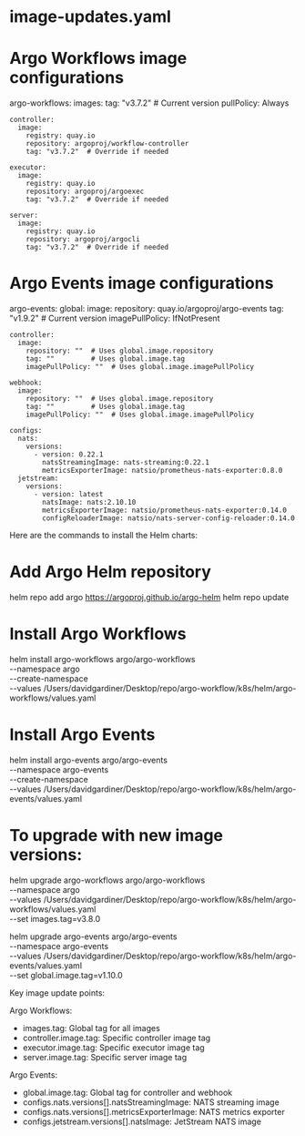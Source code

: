  # image-updates.yaml
  # Argo Workflows image configurations
  argo-workflows:
    images:
      tag: "v3.7.2"  # Current version
      pullPolicy: Always

    controller:
      image:
        registry: quay.io
        repository: argoproj/workflow-controller
        tag: "v3.7.2"  # Override if needed

    executor:
      image:
        registry: quay.io
        repository: argoproj/argoexec
        tag: "v3.7.2"  # Override if needed

    server:
      image:
        registry: quay.io
        repository: argoproj/argocli
        tag: "v3.7.2"  # Override if needed

  # Argo Events image configurations
  argo-events:
    global:
      image:
        repository: quay.io/argoproj/argo-events
        tag: "v1.9.2"  # Current version
        imagePullPolicy: IfNotPresent

    controller:
      image:
        repository: ""  # Uses global.image.repository
        tag: ""         # Uses global.image.tag
        imagePullPolicy: ""  # Uses global.image.imagePullPolicy

    webhook:
      image:
        repository: ""  # Uses global.image.repository
        tag: ""         # Uses global.image.tag
        imagePullPolicy: ""  # Uses global.image.imagePullPolicy

    configs:
      nats:
        versions:
          - version: 0.22.1
            natsStreamingImage: nats-streaming:0.22.1
            metricsExporterImage: natsio/prometheus-nats-exporter:0.8.0
      jetstream:
        versions:
          - version: latest
            natsImage: nats:2.10.10
            metricsExporterImage: natsio/prometheus-nats-exporter:0.14.0
            configReloaderImage: natsio/nats-server-config-reloader:0.14.0

  Here are the commands to install the Helm charts:

  # Add Argo Helm repository
  helm repo add argo https://argoproj.github.io/argo-helm
  helm repo update

  # Install Argo Workflows
  helm install argo-workflows argo/argo-workflows \
    --namespace argo \
    --create-namespace \
    --values /Users/davidgardiner/Desktop/repo/argo-workflow/k8s/helm/argo-workflows/values.yaml

  # Install Argo Events  
  helm install argo-events argo/argo-events \
    --namespace argo-events \
    --create-namespace \
    --values /Users/davidgardiner/Desktop/repo/argo-workflow/k8s/helm/argo-events/values.yaml

  # To upgrade with new image versions:
  helm upgrade argo-workflows argo/argo-workflows \
    --namespace argo \
    --values /Users/davidgardiner/Desktop/repo/argo-workflow/k8s/helm/argo-workflows/values.yaml \
    --set images.tag=v3.8.0

  helm upgrade argo-events argo/argo-events \
    --namespace argo-events \
    --values /Users/davidgardiner/Desktop/repo/argo-workflow/k8s/helm/argo-events/values.yaml \
    --set global.image.tag=v1.10.0

  Key image update points:

  Argo Workflows:
  - images.tag: Global tag for all images
  - controller.image.tag: Specific controller image tag
  - executor.image.tag: Specific executor image tag
  - server.image.tag: Specific server image tag

  Argo Events:
  - global.image.tag: Global tag for controller and webhook
  - configs.nats.versions[].natsStreamingImage: NATS streaming image
  - configs.nats.versions[].metricsExporterImage: NATS metrics exporter
  - configs.jetstream.versions[].natsImage: JetStream NATS image

